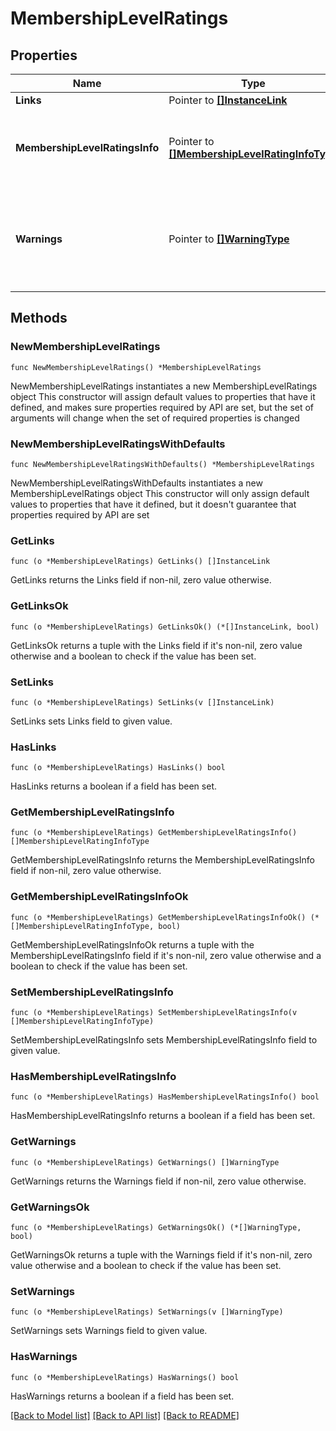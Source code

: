 # MembershipLevelRatings

## Properties

Name | Type | Description | Notes
------------ | ------------- | ------------- | -------------
**Links** | Pointer to [**[]InstanceLink**](InstanceLink.md) |  | [optional] 
**MembershipLevelRatingsInfo** | Pointer to [**[]MembershipLevelRatingInfoType**](MembershipLevelRatingInfoType.md) | Collection of membership levels and their ratings. | [optional] 
**Warnings** | Pointer to [**[]WarningType**](WarningType.md) | Used in conjunction with the Success element to define a business error. | [optional] 

## Methods

### NewMembershipLevelRatings

`func NewMembershipLevelRatings() *MembershipLevelRatings`

NewMembershipLevelRatings instantiates a new MembershipLevelRatings object
This constructor will assign default values to properties that have it defined,
and makes sure properties required by API are set, but the set of arguments
will change when the set of required properties is changed

### NewMembershipLevelRatingsWithDefaults

`func NewMembershipLevelRatingsWithDefaults() *MembershipLevelRatings`

NewMembershipLevelRatingsWithDefaults instantiates a new MembershipLevelRatings object
This constructor will only assign default values to properties that have it defined,
but it doesn't guarantee that properties required by API are set

### GetLinks

`func (o *MembershipLevelRatings) GetLinks() []InstanceLink`

GetLinks returns the Links field if non-nil, zero value otherwise.

### GetLinksOk

`func (o *MembershipLevelRatings) GetLinksOk() (*[]InstanceLink, bool)`

GetLinksOk returns a tuple with the Links field if it's non-nil, zero value otherwise
and a boolean to check if the value has been set.

### SetLinks

`func (o *MembershipLevelRatings) SetLinks(v []InstanceLink)`

SetLinks sets Links field to given value.

### HasLinks

`func (o *MembershipLevelRatings) HasLinks() bool`

HasLinks returns a boolean if a field has been set.

### GetMembershipLevelRatingsInfo

`func (o *MembershipLevelRatings) GetMembershipLevelRatingsInfo() []MembershipLevelRatingInfoType`

GetMembershipLevelRatingsInfo returns the MembershipLevelRatingsInfo field if non-nil, zero value otherwise.

### GetMembershipLevelRatingsInfoOk

`func (o *MembershipLevelRatings) GetMembershipLevelRatingsInfoOk() (*[]MembershipLevelRatingInfoType, bool)`

GetMembershipLevelRatingsInfoOk returns a tuple with the MembershipLevelRatingsInfo field if it's non-nil, zero value otherwise
and a boolean to check if the value has been set.

### SetMembershipLevelRatingsInfo

`func (o *MembershipLevelRatings) SetMembershipLevelRatingsInfo(v []MembershipLevelRatingInfoType)`

SetMembershipLevelRatingsInfo sets MembershipLevelRatingsInfo field to given value.

### HasMembershipLevelRatingsInfo

`func (o *MembershipLevelRatings) HasMembershipLevelRatingsInfo() bool`

HasMembershipLevelRatingsInfo returns a boolean if a field has been set.

### GetWarnings

`func (o *MembershipLevelRatings) GetWarnings() []WarningType`

GetWarnings returns the Warnings field if non-nil, zero value otherwise.

### GetWarningsOk

`func (o *MembershipLevelRatings) GetWarningsOk() (*[]WarningType, bool)`

GetWarningsOk returns a tuple with the Warnings field if it's non-nil, zero value otherwise
and a boolean to check if the value has been set.

### SetWarnings

`func (o *MembershipLevelRatings) SetWarnings(v []WarningType)`

SetWarnings sets Warnings field to given value.

### HasWarnings

`func (o *MembershipLevelRatings) HasWarnings() bool`

HasWarnings returns a boolean if a field has been set.


[[Back to Model list]](../README.md#documentation-for-models) [[Back to API list]](../README.md#documentation-for-api-endpoints) [[Back to README]](../README.md)


